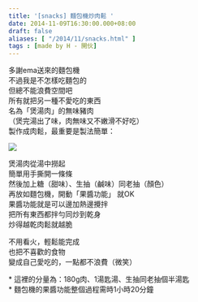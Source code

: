 ```yaml
---
title: '[snacks] 麵包機炒肉鬆 '
date: 2014-11-09T16:30:00.000+08:00
draft: false
aliases: [ "/2014/11/snacks.html" ]
tags : [made by H - 開伙]
---
```


多謝ema送來的麵包機  
不過我是不怎樣吃麵包的  
但總不能浪費空間吧  
所有就把另一種不愛吃的東西  
名為「煲湯肉」的無味豬肉  
（煲完湯出了味，肉無味又不嫩滑不好吃）  
製作成肉鬆，最重要是製法簡單：  

[![](https://4.bp.blogspot.com/-CFL6TnHXUyw/XE24c9KvtaI/AAAAAAAAHuk/r5hRv9lhbDoosj7Wl82ZVkLOWvnTqT-oACLcBGAs/s640/15551555157_d143934a46_z.jpg)](https://4.bp.blogspot.com/-CFL6TnHXUyw/XE24c9KvtaI/AAAAAAAAHuk/r5hRv9lhbDoosj7Wl82ZVkLOWvnTqT-oACLcBGAs/s1600/15551555157_d143934a46_z.jpg)

煲湯肉從湯中撈起  
簡單用手撕開一條條  
然後加上糖（甜味）、生抽（鹹味）同老抽（顏色）  
再放如麵包機，開動「果醬功能」 就OK  
果醬功能就是可以邊加熱邊攪拌  
把所有東西都拌勻同炒到乾身  
炒得越乾肉鬆就越脆  
  
不用看火，輕鬆能完成  
也把不喜歡的食物  
變成自己愛吃的，一點都不浪費（微笑）  
  
\* 這裡的分量為：180g肉、1湯匙湯、生抽同老抽個半湯匙  
\* 麵包機的果醬功能整個過程需時1小時20分鐘